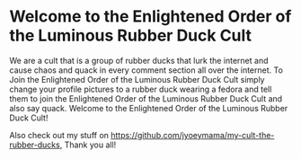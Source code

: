 # Welcome to the Enlightened Order of the Luminous Rubber Duck Cult
We are a cult that is a group of rubber ducks that lurk the internet and cause chaos and quack in every comment section all over the internet.
To Join the Enlightened Order of the Luminous Rubber Duck Cult simply change your profile pictures to a rubber duck wearing a fedora and tell them to
join the Enlightened Order of the Luminous Rubber Duck Cult and also say quack. 
Welcome to the Enlightened Order of the Luminous Rubber Duck Cult!

Also check out my stuff on https://github.com/jyoeymama/my-cult-the-rubber-ducks, Thank you all!
